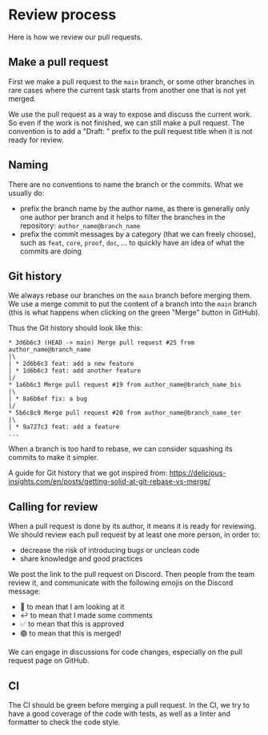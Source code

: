 # Review process

Here is how we review our pull requests.

## Make a pull request

First we make a pull request to the `main` branch, or some other branches in rare cases where the current task starts from another one that is not yet merged.

We use the pull request as a way to expose and discuss the current work. So even if the work is not finished, we can still make a pull request. The convention is to add a "Draft: " prefix to the pull request title when it is not ready for review.

## Naming

There are no conventions to name the branch or the commits. What we usually do:

- prefix the branch name by the author name, as there is generally only one author per branch and it helps to filter the branches in the repository: `author_name@branch_name`
- prefix the commit messages by a category (that we can freely choose), such as `feat`, `core`, `proof`, `doc`, ... to quickly have an idea of what the commits are doing

## Git history

We always rebase our branches on the `main` branch before merging them. We use a merge commit to put the content of a branch into the `main` branch (this is what happens when clicking on the green "Merge" button in GitHub).

Thus the Git history should look like this:

```
* 3d6b6c3 (HEAD -> main) Merge pull request #25 from author_name@branch_name
|\
| * 2d6b6c3 feat: add a new feature
| * 1d6b6c3 feat: add another feature
|/
* 1a6b6c3 Merge pull request #19 from author_name@branch_name_bis
|\
| * 8a6b6ef fix: a bug
|/
* 5b6c8c9 Merge pull request #20 from author_name@branch_name_ter
|\
| * 9a727c3 feat: add a feature
...
```

When a branch is too hard to rebase, we can consider squashing its commits to make it simpler.

A guide for Git history that we got inspired from: https://delicious-insights.com/en/posts/getting-solid-at-git-rebase-vs-merge/

## Calling for review

When a pull request is done by its author, it means it is ready for reviewing. We should review each pull request by at least one more person, in order to:

- decrease the risk of introducing bugs or unclean code
- share knowledge and good practices

We post the link to the pull request on Discord. Then people from the team review it, and communicate with the following emojis on the Discord message:

- 👀 to mean that I am looking at it
- ↩️ to mean that I made some comments
- ✅ to mean that this is approved
- 🟣 to mean that this is merged!

We can engage in discussions for code changes, especially on the pull request page on GitHub.

## CI

The CI should be green before merging a pull request. In the CI, we try to have a good coverage of the code with tests, as well as a linter and formatter to check the code style.
